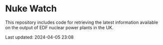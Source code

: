 # Nuke Watch

This repository includes code for retrieving the latest information available on the output of EDF nuclear power plants in the UK.

Last updated: 2024-04-05 23:08